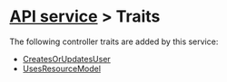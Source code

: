 # [API service](../README.md) > Traits

The following controller traits are added by this service:

- [CreatesOrUpdatesUser](createsorupdatesuser.md)
- [UsesResourceModel](usesresourcemodel.md)